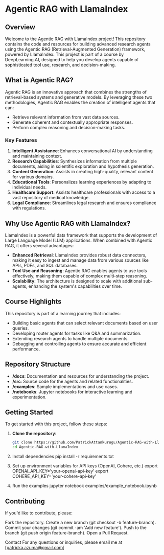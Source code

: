 # Agentic RAG with LlamaIndex

## Overview
Welcome to the Agentic RAG with LlamaIndex project! This repository contains the code and resources for building advanced research agents using the Agentic RAG (Retrieval-Augmented Generation) framework, powered by LlamaIndex. This project is part of a course by DeepLearning.AI, designed to help you develop agents capable of sophisticated tool use, research, and decision-making.

## What is Agentic RAG?
Agentic RAG is an innovative approach that combines the strengths of retrieval-based systems and generative models. By leveraging these two methodologies, Agentic RAG enables the creation of intelligent agents that can:
- Retrieve relevant information from vast data sources.
- Generate coherent and contextually appropriate responses.
- Perform complex reasoning and decision-making tasks.

### Key Features
1. **Intelligent Assistance**: Enhances conversational AI by understanding and maintaining context.
2. **Research Capabilities**: Synthesizes information from multiple documents, aiding in scientific exploration and hypothesis generation.
3. **Content Generation**: Assists in creating high-quality, relevant content for various domains.
4. **Educational Tools**: Personalizes learning experiences by adapting to individual needs.
5. **Healthcare Support**: Assists healthcare professionals with access to a vast repository of medical knowledge.
6. **Legal Compliance**: Streamlines legal research and ensures compliance with regulations.

## Why Use Agentic RAG with LlamaIndex?
LlamaIndex is a powerful data framework that supports the development of Large Language Model (LLM) applications. When combined with Agentic RAG, it offers several advantages:
- **Enhanced Retrieval**: LlamaIndex provides robust data connectors, making it easy to ingest and manage data from various sources like APIs, PDFs, and SQL databases.
- **Tool Use and Reasoning**: Agentic RAG enables agents to use tools effectively, making them capable of complex multi-step reasoning.
- **Scalability**: The architecture is designed to scale with additional sub-agents, enhancing the system's capabilities over time.

## Course Highlights
This repository is part of a learning journey that includes:
- Building basic agents that can select relevant documents based on user queries.
- Developing router agents for tasks like Q&A and summarization.
- Extending research agents to handle multiple documents.
- Debugging and controlling agents to ensure accurate and efficient performance.

## Repository Structure
- **/docs**: Documentation and resources for understanding the project.
- **/src**: Source code for the agents and related functionalities.
- **/examples**: Sample implementations and use cases.
- **/notebooks**: Jupyter notebooks for interactive learning and experimentation.

## Getting Started
To get started with this project, follow these steps:
1. **Clone the repository**:
   ```bash
   git clone https://github.com/PatrickAttankurugu/Agentic-RAG-with-LlamaIndex.git
   cd Agentic-RAG-with-LlamaIndex

2. Install dependencies
pip install -r requirements.txt

4. Set up environment variables for API keys (OpenAI, Cohere, etc.)
export OPENAI_API_KEY='your-openai-api-key'
export COHERE_API_KEY='your-cohere-api-key'

6. Run the examples
jupyter notebook examples/example_notebook.ipynb

## Contributing
If you'd like to contribute, please:

Fork the repository.
Create a new branch (git checkout -b feature-branch).
Commit your changes (git commit -am 'Add new feature').
Push to the branch (git push origin feature-branch).
Open a Pull Request.


Contact
For any questions or inquiries, please email me at [patricka.azuma@gmail.com]
